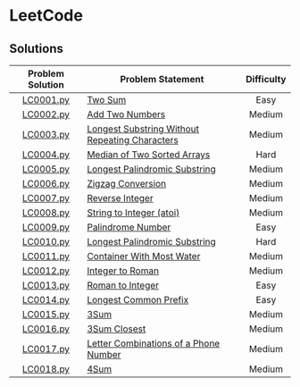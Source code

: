 # LeetCode

## Solutions

| Problem Solution | Problem Statement                                                                                    | Difficulty |
|:----------------:|------------------------------------------------------------------------------------------------------|:----------:|
| [LC0001.py]     | [Two Sum]                                                                                             | Easy       |
| [LC0002.py]     | [Add Two Numbers]                                                                                     | Medium     |
| [LC0003.py]     | [Longest Substring Without Repeating Characters]                                                      | Medium     |
| [LC0004.py]     | [Median of Two Sorted Arrays]                                                                         | Hard       |
| [LC0005.py]     | [Longest Palindromic Substring]                                                                       | Medium     |
| [LC0006.py]     | [Zigzag Conversion]                                                                                   | Medium     |
| [LC0007.py]     | [Reverse Integer]                                                                                     | Medium     |
| [LC0008.py]     | [String to Integer (atoi)]                                                                            | Medium     |
| [LC0009.py]     | [Palindrome Number]                                                                                   | Easy       |
| [LC0010.py]     | [Longest Palindromic Substring]                                                                       | Hard       |
| [LC0011.py]     | [Container With Most Water]                                                                           | Medium     |
| [LC0012.py]     | [Integer to Roman]                                                                                    | Medium     |
| [LC0013.py]     | [Roman to Integer]                                                                                    | Easy       |
| [LC0014.py]     | [Longest Common Prefix]                                                                               | Easy       |
| [LC0015.py]     | [3Sum]                                                                                                | Medium     |
| [LC0016.py]     | [3Sum Closest]                                                                                        | Medium     |
| [LC0017.py]     | [Letter Combinations of a Phone Number]                                                               | Medium     |
| [LC0018.py]     | [4Sum]                                                                                                | Medium     |



[//]: # (Solutions)

[LC0001.py]: Solutions/LC0001.py?ts=4
[Two Sum]: https://leetcode.com/problems/two-sum/

[LC0002.py]: Solutions/LC0002.py?ts=4
[Add Two Numbers]: https://leetcode.com/problems/add-two-numbers/

[LC0003.py]: Solutions/LC0003.py?ts=4
[Longest Substring Without Repeating Characters]: https://leetcode.com/problems/longest-substring-without-repeating-characters/

[LC0004.py]: Solutions/LC0004.py?ts=4
[Median of Two Sorted Arrays]: https://leetcode.com/problems/median-of-two-sorted-arrays/

[LC0005.py]: Solutions/LC0005.py?ts=4
[Longest Palindromic Substring]: https://leetcode.com/problems/longest-palindromic-substring/

[LC0006.py]: Solutions/LC0006.py?ts=4
[Zigzag Conversion]: https://leetcode.com/problems/zigzag-conversion/

[LC0007.py]: Solutions/LC0007.py?ts=4
[Reverse Integer]: https://leetcode.com/problems/reverse-integer/

[LC0008.py]: Solutions/LC0008.py?ts=4
[String to Integer (atoi)]: https://leetcode.com/problems/string-to-integer-atoi/

[LC0009.py]: Solutions/LC0009.py?ts=4
[Palindrome Number]: https://leetcode.com/problems/palindrome-number/

[LC0010.py]: Solutions/LC0010.py?ts=4
[Regular Expression Matching]: https://leetcode.com/problems/regular-expression-matching/

[LC0011.py]: Solutions/LC0011.py?ts=4
[Container With Most Water]: https://leetcode.com/problems/container-with-most-water/

[LC0012.py]: Solutions/LC0012.py?ts=4
[Integer to Roman]: https://leetcode.com/problems/integer-to-roman/

[LC0013.py]: Solutions/LC0013.py?ts=4
[Roman to Integer]: https://leetcode.com/problems/roman-to-integer/

[LC0014.py]: Solutions/LC0014.py?ts=4
[Longest Common Prefix]: https://leetcode.com/problems/longest-common-prefix/

[LC0015.py]: Solutions/LC0015.py?ts=4
[3Sum]: https://leetcode.com/problems/3sum/

[LC0016.py]: Solutions/LC0016.py?ts=4
[3Sum Closest]: https://leetcode.com/problems/3sum-closest/

[LC0017.py]: Solutions/LC0017.py?ts=4
[Letter Combinations of a Phone Number]: https://leetcode.com/problems/letter-combinations-of-a-phone-number/

[LC0018.py]: Solutions/LC0018.py?ts=4
[4Sum]:https://leetcode.com/problems/4sum/submissions/